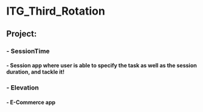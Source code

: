 # ITG_Third_Rotation

## Project: 
### - SessionTime
####   - Session app where user is able to specify the task as well as the session duration, and tackle it! 
### - Elevation
####   - E-Commerce app

